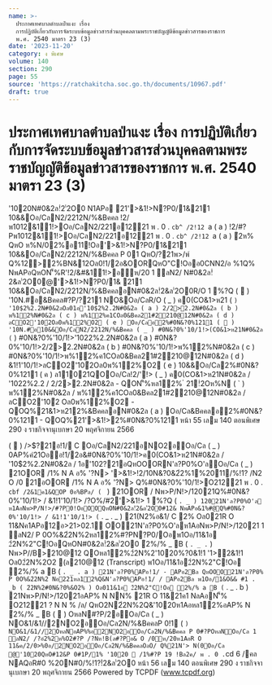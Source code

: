 ```yaml
---
name: >-
  ประกาศเทศบาลตำบลป่าแงะ เรื่อง
  การปฏิบัติเกี่ยวกับการจัดระบบข้อมูลข่าวสารส่วนบุคคลตามพระราชบัญญัติข้อมูลข่าวสารของราชการ
  พ.ศ. 2540 มาตรา 23 (3)
date: '2023-11-20'
category: ง พิเศษ
volume: 140
section: 290
page: 55
source: 'https://ratchakitcha.soc.go.th/documents/10967.pdf'
draft: true
---
```


# ประกาศเทศบาลตำบลป่าแงะ เรื่อง การปฏิบัติเกี่ยวกับการจัดระบบข้อมูลข่าวสารส่วนบุคคลตามพระราชบัญญัติข้อมูลข่าวสารของราชการ พ.ศ. 2540 มาตรา 23 (3)

'1020N#0&2ล!ํ2'่2O0 N1APอ 21'>&1!>N?P0/1&211 10&&Oอ/CลN2/2212N/%&Bคคล !2/พ1012&11!>Oอ/CลN2/221อ1221 พ . 0 . `cb^ /2!12 `a ( a ) !2/#?Pพ1012&11!>Oอ/CลN2/221อ1221 พ . 0 . `cb^ /2!12 `a ( a ) ํ2ห% QหO ห%N/02%อ11!Oอ'>&1!>N?P0/1&211 10&&Oอ/CลN2/2212N/%&Bคคล P 01 QหO/?21พ>/พ์ Q%12>2%BN&12Oล0!1/2อ&OORQหO"C!Oออ0CNN2/อ %1Q% NพAPอQหON'็%R'!2/&#&11!>อห/20 1 ลN2/ N#0&2ล!ํ2&ล'่2O0@'>&1!>N?P0/1& 211 10&&Oอ/CลN2/2212N/%&BคคลอN#0&2ล!ํ2&ล'่2O0R/O 1 %?Q (  ) '10N.#อ&Bคคล#?P/?211 NO&Oอ/CลR/O ( _ ) ค0(CO&1>ห21 ( ` ) '10$2%2.2N#0&2ลOล01อ'10$2%2.2N#0&2ล ( a ) 2/2>2.2N#0&2ล ( b ) พ%12%N#0&2ล ( c ) พ%12%ค1COล0&Bคล21#2210@12N#0&2ล ( d ) ลCO2'10ํ2Oล0พ%12%O2 ( e ) Oอ/Cลอ2%#0N&?0%1211 (  ) '10N.#อ10&&Oอ/CลN2/2212N/%&Bคคล ( _ ) #0N&?0%'10/1!>(CO&1>ห21N#0&2ล ( ` ) #0N&?0%'10/1!>'10$2%2.2N#0&2ลOล01อ'10$2%2.2N#0&2ล ( a ) #0N&?0%'10/1!>2/2>2.2N#0&2ล ( b ) #0N&?0%'10/1!>พ%12%N#0&2ล ( c ) #0N&?0%'10/1!>พ%12%ค1COล0&Bคล21#2210@12N#0&2ล ( d ) &1!1'10/1!>ลCO2'10ํ2Oล0พ%12%O2 ( e ) 10&&Oอ/Cล2%#0N&?0%1211 ( ค ) ล11021QOOอ/Cล!2/'!> ( _ ) ค0(CO&1>ห21N#0&2ล / '10$2%2.2N#0&2ลOล01อ'10$2%2.2 / 2/2>2.2N#0&2ล - QON'็%หล12% ํ 21!ํ2Oห%N ( ` ) พ%12%N#0&2ล / พ%12%ค1COล0&Bคล21#2210@12N#0&2ล / ลCO2'10ํ2 Oล0พ%12%O2 - QOQ%21&1>ห212%&BคคลอN#0&2ล ( a ) Oอ/Cล&Bคคลอ2%#0N&?0%1211 - QOQ%21'>&1!>2%#0N&?0%1211 หน้า 55 เลม 140 ตอนพิเศษ 290 ง ราชกิจจานุเบกษา 20 พฤศจิกายน 2566

(  ) />$?21อ!1/ C Oอ/CลN2/221อNO2อOอ/Cล ( _ ) 0AP%คํ21Oออ!1/2อ&#0N&?0%'10/1!>ค0(CO&1>ห21N#0&2ล / '10$2%2.2N#0&2ล / 1อ'10$2%2.2N#0&2ล / 2/2>2.2N#0&2ล / พ%12%N#0&2ล / พ%12%ค1COล0&Bคล21#2210@12 N#0&2ล Oล0&1!1'10/1!>ลCO2'10ํ2Oล0พ%12%O2 ( ` ) 'ล1 N#0&2ล / ห1/ห%O22ํ2%1'ล1 N#0&2ล N'็%(COพ>212QหOค/2/NหO% ( a ) %20N#0/%!1? N'็%(COพ>212อ%B/1!> ( b ) Oอ/Cล2N/%&Bคคลอ#0N&?0%1211 อ!1/2อ& C R O Nพ20NO2อ'10/1!>N#N2%1Q% N/O%O!NNพAPอ'10P0%์อ#21221!2/#?Pห/20ํ2ห% N#N2%1Q% (  ) />$?21อQหOOORN'ล?P0%O'ลOอ/Cล ( _ ) 21OOR /1% N A อ% '?N> '>&1!>!2/10N&?0&2ํ2%1%2011/%!1? /N2 O /0 21อOOR /1% N A อ% '?N> Q%#0N&?0%'10/1!>O21221 พ . 0 . `cbf /2&1ค1&QOP 0อ%BPล/ ( ` ) 21OOR / Nพ>P/N!>/12021Q%#0N&?0%'10/1!> / &1!1'10/1!> /?O%/#2'>&1!> 1 %?Q ( ` . _ ) 12021N'ล?P0%O'ล ห1AอNพ>P/N!>/#?P0!OอOOQหON#0&2ล!ํ2&ล'่2O0#12& NพAPอ&1%#@Q%#0N&?0%'10/1!> / &1!1'10/1!> ( ` . _ . _ ) 21(N2%อ&1/ C 2% Oล021R O 11&Nค1APอ12อ>21>02.1์ OO21N'ล?P0%O'ลห1AอNพ>P/N!>/12021 1 ลN2/ P 0O%&2ํ2N%2หล12%#?PN?P0/Oอพ1Oอ/11&1อ 2ํ2N%2"C!OอQหON#0&2ล!ํ2&ล'่2O0 ํ2%/% _ B ( ` . _ . ` ) Nพ>P//B>210@12 QOหล12%2ํ2N%2'1020%?0&1!1 '1>2&1!1 Oล02ํ2N%2O2 (ล210@12 (Transcript) พ1Oอ/11&1อ2ํ2N%2"C!Oอ ํ2%/% a B ( ` . _ . a ) 21N'ล?P0%APอ!1/ - APอ2Bล QหOOO21N'ล?P0% P 0O%&2ํ2N%2 Nอ221หล12%Q&N'ล?P0%APอ!1/ / APอ2Bล พ1Oอ/1&O&& #1 . _b ( 2ํ2N%2#0N&?0%&O2% ) Oล011&1อ 2ํ2N%2"C!Oอ ํ2%/% a B ( ` . _ . b ) 21Nพ>P/N!>/12021อAP% N NN% 21R O 11&21ค1 NลAอN'็% O21221 ? N N % /ล/ QหO2N2ํ2N%2Q&'1020ห1Aอหล12%อAP% N ํ2%/% _ B (  ) OหลN#?P/2อOอ/Cล ( _ ) NO&1/&1//2NO2อOอ/Cล2N/%&BคคลP 0!1 ( ` ) NO&1/&1//2OหลNอAP%%อ2NO2อOอ/Cล2N/%&Bคคล P 0#?POหลNOอ/Cล 1 ลN2/ /?อํ2%2ห%O2#?P /?Nห!B(ล#?Pอ& O /0ห/20ห1AอR O 11&ค/2/0>%0อ/2NO2อOอ/Cล2N/%&BคคลOลO/ Q%21N'> N(0Oอ/Cล @'1020QหO#12&P 0#1P/1% '1020  /1%#?P 19 !Bล2ค/ พ . 0 . `cd 6 /คล NAQอR#0 %20N#0/%!1?!ํ2&ล'่2O0 หน้า 56 เลม 140 ตอนพิเศษ 290 ง ราชกิจจานุเบกษา 20 พฤศจิกายน 2566 Powered by TCPDF (www.tcpdf.org)
